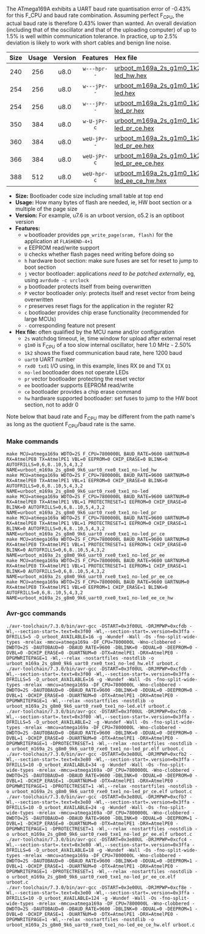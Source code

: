 The ATmega169A exhibits a UART baud rate quantisation error of -0.43% for this F_CPU and baud rate combination. Assuming perfect F<sub>CPU</sub>, the actual baud rate is therefore 0.43% lower than wanted. An overall deviation (including that of the oscillator and that of the uploading computer) of up to 1.5% is well within communication tolerance. In practice, up to 2.5% deviation is likely to work with short cables and benign line noise.

|Size|Usage|Version|Features|Hex file|
|:-:|:-:|:-:|:-:|:--|
|240|256|u8.0|`w---hpr--`|[urboot_m169a_2s_g1m0_1k2_uart0_rxe0_txe1_no-led_hw.hex](https://raw.githubusercontent.com/stefanrueger/urboot.hex/main/mcus/atmega169a/watchdog_2_s/internal_oscillator_g-2.50%25/%2B1m000000_hz/%2B%2B%2B1k2_baud/uart0_rxe0_txe1/no-led/urboot_m169a_2s_g1m0_1k2_uart0_rxe0_txe1_no-led_hw.hex)|
|254|256|u8.0|`w---jPr--`|[urboot_m169a_2s_g1m0_1k2_uart0_rxe0_txe1_no-led.hex](https://raw.githubusercontent.com/stefanrueger/urboot.hex/main/mcus/atmega169a/watchdog_2_s/internal_oscillator_g-2.50%25/%2B1m000000_hz/%2B%2B%2B1k2_baud/uart0_rxe0_txe1/no-led/urboot_m169a_2s_g1m0_1k2_uart0_rxe0_txe1_no-led.hex)|
|254|256|u8.0|`w---jPr--`|[urboot_m169a_2s_g1m0_1k2_uart0_rxe0_txe1_no-led_pr.hex](https://raw.githubusercontent.com/stefanrueger/urboot.hex/main/mcus/atmega169a/watchdog_2_s/internal_oscillator_g-2.50%25/%2B1m000000_hz/%2B%2B%2B1k2_baud/uart0_rxe0_txe1/no-led/urboot_m169a_2s_g1m0_1k2_uart0_rxe0_txe1_no-led_pr.hex)|
|350|384|u8.0|`w-U-jPr-c`|[urboot_m169a_2s_g1m0_1k2_uart0_rxe0_txe1_no-led_pr_ce.hex](https://raw.githubusercontent.com/stefanrueger/urboot.hex/main/mcus/atmega169a/watchdog_2_s/internal_oscillator_g-2.50%25/%2B1m000000_hz/%2B%2B%2B1k2_baud/uart0_rxe0_txe1/no-led/urboot_m169a_2s_g1m0_1k2_uart0_rxe0_txe1_no-led_pr_ce.hex)|
|360|384|u8.0|`weU-jPr--`|[urboot_m169a_2s_g1m0_1k2_uart0_rxe0_txe1_no-led_pr_ee.hex](https://raw.githubusercontent.com/stefanrueger/urboot.hex/main/mcus/atmega169a/watchdog_2_s/internal_oscillator_g-2.50%25/%2B1m000000_hz/%2B%2B%2B1k2_baud/uart0_rxe0_txe1/no-led/urboot_m169a_2s_g1m0_1k2_uart0_rxe0_txe1_no-led_pr_ee.hex)|
|366|384|u8.0|`weU-jPr-c`|[urboot_m169a_2s_g1m0_1k2_uart0_rxe0_txe1_no-led_pr_ee_ce.hex](https://raw.githubusercontent.com/stefanrueger/urboot.hex/main/mcus/atmega169a/watchdog_2_s/internal_oscillator_g-2.50%25/%2B1m000000_hz/%2B%2B%2B1k2_baud/uart0_rxe0_txe1/no-led/urboot_m169a_2s_g1m0_1k2_uart0_rxe0_txe1_no-led_pr_ee_ce.hex)|
|388|512|u8.0|`weU-hpr-c`|[urboot_m169a_2s_g1m0_1k2_uart0_rxe0_txe1_no-led_ee_ce_hw.hex](https://raw.githubusercontent.com/stefanrueger/urboot.hex/main/mcus/atmega169a/watchdog_2_s/internal_oscillator_g-2.50%25/%2B1m000000_hz/%2B%2B%2B1k2_baud/uart0_rxe0_txe1/no-led/urboot_m169a_2s_g1m0_1k2_uart0_rxe0_txe1_no-led_ee_ce_hw.hex)|

- **Size:** Bootloader code size including small table at top end
- **Usage:** How many bytes of flash are needed, ie, HW boot section or a multiple of the page size
- **Version:** For example, u7.6 is an urboot version, o5.2 is an optiboot version
- **Features:**
  + `w` bootloader provides `pgm_write_page(sram, flash)` for the application at `FLASHEND-4+1`
  + `e` EEPROM read/write support
  + `U` checks whether flash pages need writing before doing so
  + `h` hardware boot section: make sure fuses are set for reset to jump to boot section
  + `j` vector bootloader: applications *need to be patched externally*, eg, using `avrdude -c urclock`
  + `p` bootloader protects itself from being overwritten
  + `P` vector bootloader only: protects itself and reset vector from being overwritten
  + `r` preserves reset flags for the application in the register R2
  + `c` bootloader provides chip erase functionality (recommended for large MCUs)
  + `-` corresponding feature not present
- **Hex file:** often qualified by the MCU name and/or configuration
  + `2s` watchdog timeout, ie, time window for upload after external reset
  + `g1m0` is F<sub>CPU</sub> of a too slow internal oscillator, here 1.0 MHz - 2.50%
  + `1k2` shows the fixed communication baud rate, here 1200 baud
  + `uart0` UART number
  + `rxd0 txd1` I/O using, in this example, lines RX `D0` and TX `D1`
  + `no-led` bootloader does not operate LEDs
  + `pr` vector bootloader protecting the reset vector
  + `ee` bootloader supports EEPROM read/write
  + `ce` bootloader provides a chip erase command
  + `hw` hardware supported bootloader: set fuses to jump to the HW boot section, not to addr 0


Note below that baud rate and F<sub>CPU</sub> may be different from the path name's as long as the quotient F<sub>CPU</sub>/baud rate is the same.

### Make commands
```
make MCU=atmega169a WDTO=2S F_CPU=7800000L BAUD_RATE=9600 UARTNUM=0 RX=AtmelPE0 TX=AtmelPE1 VBL=0 EEPROM=0 CHIP_ERASE=0 BLINK=0 AUTOFRILLS=0,6,8..10,5,4,3,2 NAME=urboot_m169a_2s_g8m0_9k6_uart0_rxe0_txe1_no-led_hw
make MCU=atmega169a WDTO=2S F_CPU=7800000L BAUD_RATE=9600 UARTNUM=0 RX=AtmelPE0 TX=AtmelPE1 VBL=1 EEPROM=0 CHIP_ERASE=0 BLINK=0 AUTOFRILLS=0,6,8..10,5,4,3,2 NAME=urboot_m169a_2s_g8m0_9k6_uart0_rxe0_txe1_no-led
make MCU=atmega169a WDTO=2S F_CPU=7800000L BAUD_RATE=9600 UARTNUM=0 RX=AtmelPE0 TX=AtmelPE1 VBL=1 PROTECTRESET=1 EEPROM=0 CHIP_ERASE=0 BLINK=0 AUTOFRILLS=0,6,8..10,5,4,3,2 NAME=urboot_m169a_2s_g8m0_9k6_uart0_rxe0_txe1_no-led_pr
make MCU=atmega169a WDTO=2S F_CPU=7800000L BAUD_RATE=9600 UARTNUM=0 RX=AtmelPE0 TX=AtmelPE1 VBL=1 PROTECTRESET=1 EEPROM=0 CHIP_ERASE=1 BLINK=0 AUTOFRILLS=0,6,8..10,5,4,3,2 NAME=urboot_m169a_2s_g8m0_9k6_uart0_rxe0_txe1_no-led_pr_ce
make MCU=atmega169a WDTO=2S F_CPU=7800000L BAUD_RATE=9600 UARTNUM=0 RX=AtmelPE0 TX=AtmelPE1 VBL=1 PROTECTRESET=1 EEPROM=1 CHIP_ERASE=0 BLINK=0 AUTOFRILLS=0,6,8..10,5,4,3,2 NAME=urboot_m169a_2s_g8m0_9k6_uart0_rxe0_txe1_no-led_pr_ee
make MCU=atmega169a WDTO=2S F_CPU=7800000L BAUD_RATE=9600 UARTNUM=0 RX=AtmelPE0 TX=AtmelPE1 VBL=1 PROTECTRESET=1 EEPROM=1 CHIP_ERASE=1 BLINK=0 AUTOFRILLS=0,6,8..10,5,4,3,2 NAME=urboot_m169a_2s_g8m0_9k6_uart0_rxe0_txe1_no-led_pr_ee_ce
make MCU=atmega169a WDTO=2S F_CPU=7800000L BAUD_RATE=9600 UARTNUM=0 RX=AtmelPE0 TX=AtmelPE1 VBL=0 EEPROM=1 CHIP_ERASE=1 BLINK=0 AUTOFRILLS=0,6,8..10,5,4,3,2 NAME=urboot_m169a_2s_g8m0_9k6_uart0_rxe0_txe1_no-led_ee_ce_hw
```

### Avr-gcc commands
```
./avr-toolchain/7.3.0/bin/avr-gcc -DSTART=0x3f00UL -DRJMPWP=0xcfdb -Wl,--section-start=.text=0x3f00 -Wl,--section-start=.version=0x3ffa -DFRILLS=5 -D_urboot_AVAILABLE=16 -g -Wundef -Wall -Os -fno-split-wide-types -mrelax -mmcu=atmega169a -DF_CPU=7800000L -Wno-clobbered -DWDTO=2S -DAUTOBAUD=0 -DBAUD_RATE=9600 -DBLINK=0 -DDUAL=0 -DEEPROM=0 -DVBL=0 -DCHIP_ERASE=0 -DUARTNUM=0 -DTX=AtmelPE1 -DRX=AtmelPE0 -DPGMWRITEPAGE=1 -Wl,--relax -nostartfiles -nostdlib -o urboot_m169a_2s_g8m0_9k6_uart0_rxe0_txe1_no-led_hw.elf urboot.c
./avr-toolchain/7.3.0/bin/avr-gcc -DSTART=0x3f00UL -DRJMPWP=0xcfdb -Wl,--section-start=.text=0x3f00 -Wl,--section-start=.version=0x3ffa -DFRILLS=5 -D_urboot_AVAILABLE=16 -g -Wundef -Wall -Os -fno-split-wide-types -mrelax -mmcu=atmega169a -DF_CPU=7800000L -Wno-clobbered -DWDTO=2S -DAUTOBAUD=0 -DBAUD_RATE=9600 -DBLINK=0 -DDUAL=0 -DEEPROM=0 -DVBL=1 -DCHIP_ERASE=0 -DUARTNUM=0 -DTX=AtmelPE1 -DRX=AtmelPE0 -DPGMWRITEPAGE=1 -Wl,--relax -nostartfiles -nostdlib -o urboot_m169a_2s_g8m0_9k6_uart0_rxe0_txe1_no-led.elf urboot.c
./avr-toolchain/7.3.0/bin/avr-gcc -DSTART=0x3f00UL -DRJMPWP=0xcfdb -Wl,--section-start=.text=0x3f00 -Wl,--section-start=.version=0x3ffa -DFRILLS=5 -D_urboot_AVAILABLE=2 -g -Wundef -Wall -Os -fno-split-wide-types -mrelax -mmcu=atmega169a -DF_CPU=7800000L -Wno-clobbered -DWDTO=2S -DAUTOBAUD=0 -DBAUD_RATE=9600 -DBLINK=0 -DDUAL=0 -DEEPROM=0 -DVBL=1 -DCHIP_ERASE=0 -DUARTNUM=0 -DTX=AtmelPE1 -DRX=AtmelPE0 -DPGMWRITEPAGE=1 -DPROTECTRESET=1 -Wl,--relax -nostartfiles -nostdlib -o urboot_m169a_2s_g8m0_9k6_uart0_rxe0_txe1_no-led_pr.elf urboot.c
./avr-toolchain/7.3.0/bin/avr-gcc -DSTART=0x3e80UL -DRJMPWP=0xcfb2 -Wl,--section-start=.text=0x3e80 -Wl,--section-start=.version=0x3ffa -DFRILLS=10 -D_urboot_AVAILABLE=34 -g -Wundef -Wall -Os -fno-split-wide-types -mrelax -mmcu=atmega169a -DF_CPU=7800000L -Wno-clobbered -DWDTO=2S -DAUTOBAUD=0 -DBAUD_RATE=9600 -DBLINK=0 -DDUAL=0 -DEEPROM=0 -DVBL=1 -DCHIP_ERASE=1 -DUARTNUM=0 -DTX=AtmelPE1 -DRX=AtmelPE0 -DPGMWRITEPAGE=1 -DPROTECTRESET=1 -Wl,--relax -nostartfiles -nostdlib -o urboot_m169a_2s_g8m0_9k6_uart0_rxe0_txe1_no-led_pr_ce.elf urboot.c
./avr-toolchain/7.3.0/bin/avr-gcc -DSTART=0x3e80UL -DRJMPWP=0xcfb7 -Wl,--section-start=.text=0x3e80 -Wl,--section-start=.version=0x3ffa -DFRILLS=10 -D_urboot_AVAILABLE=24 -g -Wundef -Wall -Os -fno-split-wide-types -mrelax -mmcu=atmega169a -DF_CPU=7800000L -Wno-clobbered -DWDTO=2S -DAUTOBAUD=0 -DBAUD_RATE=9600 -DBLINK=0 -DDUAL=0 -DEEPROM=1 -DVBL=1 -DCHIP_ERASE=0 -DUARTNUM=0 -DTX=AtmelPE1 -DRX=AtmelPE0 -DPGMWRITEPAGE=1 -DPROTECTRESET=1 -Wl,--relax -nostartfiles -nostdlib -o urboot_m169a_2s_g8m0_9k6_uart0_rxe0_txe1_no-led_pr_ee.elf urboot.c
./avr-toolchain/7.3.0/bin/avr-gcc -DSTART=0x3e80UL -DRJMPWP=0xcfc4 -Wl,--section-start=.text=0x3e80 -Wl,--section-start=.version=0x3ffa -DFRILLS=6 -D_urboot_AVAILABLE=18 -g -Wundef -Wall -Os -fno-split-wide-types -mrelax -mmcu=atmega169a -DF_CPU=7800000L -Wno-clobbered -DWDTO=2S -DAUTOBAUD=0 -DBAUD_RATE=9600 -DBLINK=0 -DDUAL=0 -DEEPROM=1 -DVBL=1 -DCHIP_ERASE=1 -DUARTNUM=0 -DTX=AtmelPE1 -DRX=AtmelPE0 -DPGMWRITEPAGE=1 -DPROTECTRESET=1 -Wl,--relax -nostartfiles -nostdlib -o urboot_m169a_2s_g8m0_9k6_uart0_rxe0_txe1_no-led_pr_ee_ce.elf urboot.c
./avr-toolchain/7.3.0/bin/avr-gcc -DSTART=0x3e00UL -DRJMPWP=0xcf8e -Wl,--section-start=.text=0x3e00 -Wl,--section-start=.version=0x3ffa -DFRILLS=10 -D_urboot_AVAILABLE=124 -g -Wundef -Wall -Os -fno-split-wide-types -mrelax -mmcu=atmega169a -DF_CPU=7800000L -Wno-clobbered -DWDTO=2S -DAUTOBAUD=0 -DBAUD_RATE=9600 -DBLINK=0 -DDUAL=0 -DEEPROM=1 -DVBL=0 -DCHIP_ERASE=1 -DUARTNUM=0 -DTX=AtmelPE1 -DRX=AtmelPE0 -DPGMWRITEPAGE=1 -Wl,--relax -nostartfiles -nostdlib -o urboot_m169a_2s_g8m0_9k6_uart0_rxe0_txe1_no-led_ee_ce_hw.elf urboot.c
```

